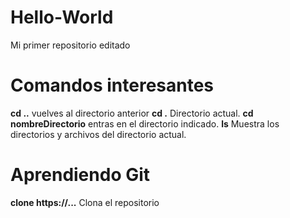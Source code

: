 # Hello-World
Mi primer repositorio editado
# Comandos interesantes
**cd ..** vuelves al directorio anterior
**cd .** Directorio actual.
**cd nombreDirectorio** entras en el directorio indicado.
**ls** Muestra los directorios y archivos del directorio actual.

# Aprendiendo Git
**clone https://...** Clona el repositorio

